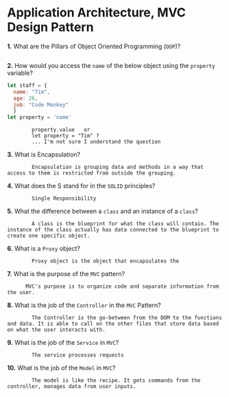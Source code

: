 # Application Architecture, MVC Design Pattern

**1.** What are the Pillars of Object Oriented Programming (`OOP`)?
<!-- enter you answer in the space below -->
```

```
**2.** How would you access the `name` of the below object using the `property` variable?
```js
let staff = {
  name: "Tim",
  age: 26,
  job: "Code Monkey"
  }
let property = 'name'
```
<!-- enter you answer in the space below -->
```
        property.value   or
        let property = "Tim" ?
        ... I'm not sure I understand the question 
```
**3.** What is Encapsulation?
<!-- enter you answer in the space below -->
```
        Encapsulation is grouping data and methods in a way that access to them is restricted from outside the grouping.
```
**4.** What does the S stand for in the `SOLID` principles?
<!-- enter you answer in the space below -->
```
        Single Responsibility
```
**5.** What the difference between a `class` and an instance of a `class`?
<!-- enter you answer in the space below -->
```
        A class is the blueprint for what the class will contain. The instance of the class actually has data connected to the blueprint to create one specific object.
```
**6.** What is a `Proxy` object?
<!-- enter you answer in the space below -->
```
        Proxy object is the object that encapsulates the 
```

**7.** What is the purpose of the `MVC` pattern?
<!-- enter you answer in the space below -->
```
      MVC's purpose is to organize code and separate information from the user.
```
**8.** What is the job of the `Controller` in the `MVC` Pattern?
<!-- enter you answer in the space below -->
```
        The Controller is the go-between from the DOM to the functions and data. It is able to call on the other files that store data based on what the user interacts with.
```

**9.** What is the job of the `Service` in `MVC`?
<!-- enter you answer in the space below -->
```
        The service processes requests
```
**10.** What is the job of the `Model` in `MVC`?
<!-- enter you answer in the space below -->
```
        The model is like the recipe. It gets commands from the controller, manages data from user inputs.
```
